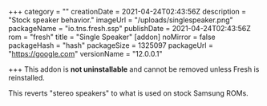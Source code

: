 +++
category = ""
creationDate = 2021-04-24T02:43:56Z
description = "Stock speaker behavior."
imageUrl = "/uploads/singlespeaker.png"
packageName = "io.tns.fresh.ssp"
publishDate = 2021-04-24T02:43:56Z
rom = "fresh"
title = "Single Speaker"
[addon]
noMirror = false
packageHash = "hash"
packageSize = 1325097
packageUrl = "https://google.com"
versionName = "12.0.0.1"

+++
This addon is **not uninstallable** and cannot be removed unless Fresh is reinstalled.

This reverts "stereo speakers" to what is used on stock Samsung ROMs.